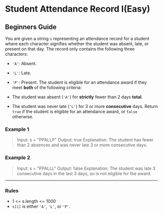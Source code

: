 # Student Attendance Record I(Easy)

## Beginners Guide

You are given a string `s` representing an attendance record for a student where each character signifies whether the student was absent, late, or present on that day. The record only contains the following three characters:

* `'A'`: Absent.
* `'L'`: Late.
* `'P'`: Present.
The student is eligible for an attendance award if they meet **both** of the following criteria:

* The student was absent (`'A'`) for **strictly** fewer than 2 days **total**.
* The student was never late (`'L'`) for 3 or more **consecutive** days.
Return `true` if the student is eligible for an attendance award, or `false` otherwise.

### Example 1

> Input: s = "PPALLP"
Output: true
Explanation: The student has fewer than 2 absences and was never late 3 or more consecutive days.

### Example 2

> Input: s = "PPALLL"
Output: false
Explanation: The student was late 3 consecutive days in the last 3 days, so is not eligible for the award.

---

### Rules

* 1 <= s.length <= 1000
* `s[i]` is either `'A'`, `'L'`, or `'P'`.
